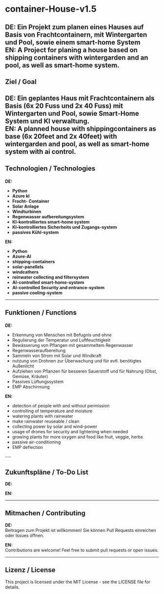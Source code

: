 # container-House-v1.5<p>

**DE:** Ein Projekt zum planen eines Hauses auf Basis von Frachtcontainern, mit Wintergarten und Pool, sowie einem smart-home System<br>
**EN:** A Project for planing a house based on shipping containers with wintergarden and an pool, as well as smart-home system.<p>
---

## Ziel / Goal  <p>
**DE:**  Ein geplantes Haus mit Frachtcontainern als Basis (6x 20 Fuss und 2x 40 Fuss) mit Wintergarten und Pool, sowie Smart-Home System und KI verwaltung.<br>
**EN:**  A planned house with shippingcontainers as base (6x 20feet and 2x 40feet) with wintergarden and pool, as well as smart-home system with ai control.<p>
---

## Technologien / Technologies  <p>
**DE:**<br>
- **Python**  <br>
- **Azure kI**<br>
- **Fracht- Container** <br>
- **Solar Anlage** <br>
- **Windturbinen** <br>
- **Regenwasser aufbereitungsystem** <br>
- **KI-kontrolliertes smart-home system** <br>
- **KI-kontrolliertes Sicherheits und Zugangs-system** <br>
- **passives Kühl-system** <p>

**EN:**<br>
- **Python**<br>
- **Azure-AI**<br>
- **shipping-containers**<br>
- **solar-panellels**<br>
- **windcathers**<br>
- **reinwater collecting and filtersystem**<br>
- **AI-controlled smart-home-system**<br>
- **AI-controlled Security and entrance-system**<br>
- **passive cooling-system**<p>

---

## Funktionen / Functions  <p>
**DE:**  <br>
- Erkennung von Menschen mit Befugnis und ohne  <br>
- Regulierung der Temperatur und Luftfeuchtigkeit  <br>
- Bewässerung von Pflangen mit gesammeltem Regenwasser  <br>
- Regenwasseraufbereitung  <br>
- Sammeln von Strom mit Solar und Windkraft  <br>
- nutzung von Drohnen zur Überwachung und für evtl. benötigtes Außenlicht  <br>
- Aufziehen von Pflanzen für besseren Sauerstoff und für Nahrung (Obst, Gemüse, Kräuter)  <br>
- Passives Lüftungssystem<br>
- EMP Abschirmung<p>
  
**EN:**    <br>
- detection of people with and without permission  <br>
- controlling of temperature and moisture  <br>
- watering plants with rainwater  <br>
- make rainwater reuseable / clean  <br>
- collecting power by solar and wind-power  <br>
- usage of drones for security and lightening when needed  <br>
- growing plants for more oxygen and food like fruit, veggie, herbs  <br>
- passive air-conditioning<br>
- EMP deflection <p>

---  <br>

## Zukunftspläne / To-Do List    <br>
**DE:**    <br>

**EN:**    <p>
 

---

## Mitmachen / Contributing    <br>
**DE:**  
Beitragen zum Projekt ist willkommen! Sie können Pull Requests einreichen oder Issues öffnen.    <br>

**EN:**  
Contributions are welcome! Feel free to submit pull requests or open issues.    <br>

---

## Lizenz / License  
This project is licensed under the MIT License - see the LICENSE file for details.
